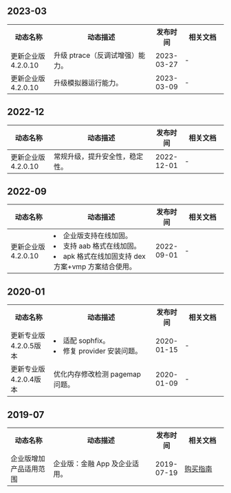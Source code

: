 ## 2023-03
<table>
<tr>
<th width=20%>动态名称</th>
<th width=48%>动态描述</th>
<th width=12%>发布时间</th>
<th width=20%>相关文档</th>
</tr>
<tr>
<td>更新企业版4.2.0.10	</td>
<td>升级 ptrace（反调试增强）能力。
</td>
<td>2023-03-27	</td>
<td>-</td>
</tr>
<tr>
<td>更新企业版4.2.0.10</td>
<td>升级模拟器运行能力。
</td>
<td>2023-03-09	</td>
<td>-</td>
</tr>
</table>


## 2022-12
<table>
<thead>
<tr>
<th width=20%>动态名称</th>
<th width=48%>动态描述</th>
<th width=12%>发布时间</th>
<th width=20%>相关文档</th>
</tr>
</thead>
<tbody><tr>
<td>更新企业版4.2.0.10	</td>
<td>常规升级，提升安全性，稳定性。</td>
<td>2022-12-01</td>
<td>-</td>
</tr>
</tbody></table>

## 2022-09
<table>
<thead>
<tr>
<th width=20%>动态名称</th>
<th width=48%>动态描述</th>
<th width=12%>发布时间</th>
<th width=20%>相关文档</th>
</tr>
</thead>
<tbody><tr>
<td>更新企业版4.2.0.10</td>
<td><li>企业版支持在线加固。</li><li>支持 aab 格式在线加固。</li><li> apk 格式在线加固支持 dex 方案+vmp 方案结合使用。</li></td>
<td>2022-09-01</td>
<td>-</td>
</tr>
</tbody></table>



## 2020-01
<table>
<tr>
<th width=20%>动态名称</th>
<th width=48%>动态描述</th>
<th width=12%>发布时间</th>
<th width=20%>相关文档</th>
</tr>
<tr><td>更新专业版4.2.0.5版本</td><td><li>适配 sophfix。<li>修复 provider 安装问题。</td><td>2020-01-15</td><td>-</td></tr>
<tr><td>更新专业版4.2.0.4版本</td><td>优化内存修改检测 pagemap 问题。</td><td>2020-01-09</td><td>-</td></tr>
</table>


## 2019-07
<table>
<tr><th width=20%>动态名称</th><th width=48%>动态描述</th><th width=12%>发布时间</th><th width=20%>相关文档</th></tr>
<tr>
<td>企业版增加产品适用范围</td>
<td>企业版：金融 App 及企业适用。</td>
<td>2019-07-19</td>
<td><a href="https://cloud.tencent.com/document/product/283/13769">购买指南</a></td>
</tr>
</table>
